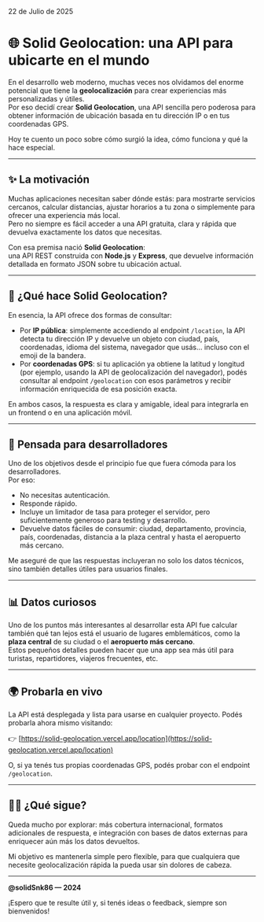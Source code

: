 22 de Julio de 2025

# 🌐 Solid Geolocation: una API para ubicarte en el mundo

En el desarrollo web moderno, muchas veces nos olvidamos del enorme potencial que tiene la **geolocalización** para crear experiencias más personalizadas y útiles.  
Por eso decidí crear **Solid Geolocation**, una API sencilla pero poderosa para obtener información de ubicación basada en tu dirección IP o en tus coordenadas GPS.  

Hoy te cuento un poco sobre cómo surgió la idea, cómo funciona y qué la hace especial.

---

## ✨ La motivación

Muchas aplicaciones necesitan saber dónde estás: para mostrarte servicios cercanos, calcular distancias, ajustar horarios a tu zona o simplemente para ofrecer una experiencia más local.  
Pero no siempre es fácil acceder a una API gratuita, clara y rápida que devuelva exactamente los datos que necesitas.

Con esa premisa nació **Solid Geolocation**:  
una API REST construida con **Node.js** y **Express**, que devuelve información detallada en formato JSON sobre tu ubicación actual.

---

## 🧭 ¿Qué hace Solid Geolocation?

En esencia, la API ofrece dos formas de consultar:

- Por **IP pública**: simplemente accediendo al endpoint `/location`, la API detecta tu dirección IP y devuelve un objeto con ciudad, país, coordenadas, idioma del sistema, navegador que usás… incluso con el emoji de la bandera.  
- Por **coordenadas GPS**: si tu aplicación ya obtiene la latitud y longitud (por ejemplo, usando la API de geolocalización del navegador), podés consultar al endpoint `/geolocation` con esos parámetros y recibir información enriquecida de esa posición exacta.

En ambos casos, la respuesta es clara y amigable, ideal para integrarla en un frontend o en una aplicación móvil.

---

## 🚀 Pensada para desarrolladores

Uno de los objetivos desde el principio fue que fuera cómoda para los desarrolladores.  
Por eso:

- No necesitas autenticación.
- Responde rápido.
- Incluye un limitador de tasa para proteger el servidor, pero suficientemente generoso para testing y desarrollo.
- Devuelve datos fáciles de consumir: ciudad, departamento, provincia, país, coordenadas, distancia a la plaza central y hasta el aeropuerto más cercano.

Me aseguré de que las respuestas incluyeran no solo los datos técnicos, sino también detalles útiles para usuarios finales.

---

## 📊 Datos curiosos

Uno de los puntos más interesantes al desarrollar esta API fue calcular también qué tan lejos está el usuario de lugares emblemáticos, como la **plaza central** de su ciudad o el **aeropuerto más cercano**.  
Estos pequeños detalles pueden hacer que una app sea más útil para turistas, repartidores, viajeros frecuentes, etc.

---

## 🌍 Probarla en vivo

La API está desplegada y lista para usarse en cualquier proyecto. Podés probarla ahora mismo visitando:

👉 [https://solid-geolocation.vercel.app/location](https://solid-geolocation.vercel.app/location)

O, si ya tenés tus propias coordenadas GPS, podés probar con el endpoint `/geolocation`.

---

## 👨‍💻 ¿Qué sigue?

Queda mucho por explorar: más cobertura internacional, formatos adicionales de respuesta, e integración con bases de datos externas para enriquecer aún más los datos devueltos.

Mi objetivo es mantenerla simple pero flexible, para que cualquiera que necesite geolocalización rápida la pueda usar sin dolores de cabeza.

---

**@solidSnk86 — 2024**

¡Espero que te resulte útil y, si tenés ideas o feedback, siempre son bienvenidos!
